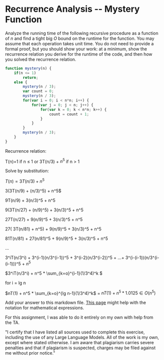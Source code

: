 # Recurrence Analysis -- Mystery Function

Analyze the running time of the following recursive procedure as a function of
$n$ and find a tight big $O$ bound on the runtime for the function. You may
assume that each operation takes unit time. You do not need to provide a formal
proof, but you should show your work: at a minimum, show the recurrence relation
you derive for the runtime of the code, and then how you solved the recurrence
relation.

```javascript
function mystery(n) {
    if(n <= 1)
        return;
    else {
        mystery(n / 3);
        var count = 0;
        mystery(n / 3);
        for(var i = 0; i < n*n; i++) {
            for(var j = 0; j < n; j++) {
                for(var k = 0; k < n*n; k++) {
                    count = count + 1;
                }
            }
        }
        mystery(n / 3);
    }
}
```

Recurrence relation:

T(n)=1 if n ≤ 1 or 3T(n/3) + $n^5$  if n > 1

Solve by substitution:


$T(n)= 3T(n/3) + n^5$

3(3T(n/9) + (n/3)^5) + n^5$
      
9T(n/9) + 3(n/3)^5 + n^5

9(3T(n/27) + (n/9)^5) + 3(n/3)^5 + n^5

27T(n/27) + 9(n/9)^5 + 3(n/3)^5 + n^5

27( 3T(n/81) + n^5) + 9(n/9)^5 + 3(n/3)^5 + n^5

81T(n/81) + 27(n/81)^5 + 9(n/9)^5 + 3(n/3)^5 + n^5

 ...
 
3^iT(n/3^i) + 3^(i-1)(n/3^(i-1))^5 + 3^(i-2)(n/3^(i-2))^5 + ...+ 3^(i-(i-1))(n/3^(i-(i-1)))^5 + $n^5$

$3^iT(n/3^i) + n^5 * \sum_{k=o}^{i-1}(1/3^4)^k $

for i = lg n

$nT(1) + n^5 * \sum_{k=o}^{lg n-1}(1/3^4)^k$ = $nT(1) + n^5 * 1.0125 ∈ O(n^5)$

      
Add your answer to this markdown file. [This page](https://docs.github.com/en/get-started/writing-on-github/working-with-advanced-formatting/writing-mathematical-expressions)
might help with the notation for mathematical expressions.

For this assignment, I was able to do it entirely on my own with help from the TA.

"I certify that I have listed all sources used to complete this exercise, including the use of any Large Language Models. All of the work is my own, except where stated otherwise. I am aware that plagiarism carries severe penalties and that if plagiarism is suspected, charges may be filed against me without prior notice."

